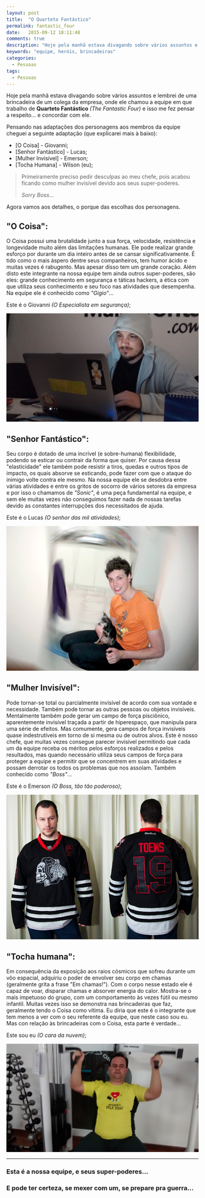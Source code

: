 ```yaml
---
layout: post
title:  "O Quarteto Fantástico"
permalink: fantastic_four
date:   2015-09-12 18:11:48
comments: true
description: "Hoje pela manhã estava divagando sobre vários assuntos e lembrei de uma brincadeira de um colega da empresa, onde ele chamou a equipe em que trabalho de Quarteto Fantástico (The Fantastic Four) e isso me fez pensar a respeito... e concordar com ele."
keywords: "equipe, heróis, brincadeiras"
categories:
  - Pessoas
tags:
  - Pessoas
---
```


Hoje pela manhã estava divagando sobre vários assuntos e lembrei de uma brincadeira de um colega da empresa, onde ele chamou a equipe em que trabalho de **Quarteto Fantástico** *(The Fantastic Four)* e isso me fez pensar a respeito... e concordar com ele.

Pensando nas adaptações dos personagens aos membros da equipe cheguei a seguinte adaptação (que explicarei mais à baixo):

- [O Coisa] - Giovanni;
- [Senhor Fantástico] - Lucas;
- [Mulher Invisível] - Emerson;
- [Tocha Humana] - Wilson (eu);

> Primeiramente preciso pedir desculpas ao meu chefe, pois acabou ficando como mulher invisível devido aos seus super-poderes.
>
> *Sorry Boss*...

Agora vamos aos detalhes, o porque das escolhas dos personagens.

## "O Coisa":
O Coisa possui uma brutalidade junto a sua força, velocidade, resistência e longevidade muito além das limitações humanas. Ele pode realizar grande esforço por durante um dia inteiro antes de se cansar significativamente. É tido como o mais áspero dentre seus companheiros, tem humor ácido e muitas vezes é rabugento. Mas apesar disso tem um grande coração. Além disto este integrante na nossa equipe tem ainda outros super-poderes, são eles: grande conhecimento em segurança e táticas hackers, a ética com que utiliza seus conhecimento e seu foco nas atividades que desempenha. Na equipe ele é conhecido como *"Gigio"*...

Este é o Giovanni *(O Especialista em segurança)*;

![O Coisa](/assets/posts/gigio.jpg)

## "Senhor Fantástico":
Seu corpo é dotado de uma incrível (e sobre-humana) flexibilidade, podendo se esticar ou contrair da forma que quiser. Por causa dessa "elasticidade" ele também pode resistir a tiros, quedas e outros tipos de impacto, os quais absorve se esticando, pode fazer com que o ataque do inimigo volte contra ele mesmo. Na nossa equipe ele se desdobra entre várias atividades e entre os gritos de socorro de vários setores da empresa e por isso o chamamos de *"Sonic"*, é uma peça fundamental na equipe, e sem ele muitas vezes não conseguimos fazer nada de nossas tarefas devido as constantes interrupções dos necessitados de ajuda.

Este é o Lucas *(O senhor das mil atividades)*;

![Senhor Fantástico](/assets/posts/lukinhas.jpg)

## "Mulher Invisível":
Pode tornar-se total ou parcialmente invisível de acordo com sua vontade e necessidade. Também pode tornar as outras pessoas ou objetos invisíveis. Mentalmente também pode gerar um campo de força pisciônico, aparentemente invisível traçada a partir de hiperespaço, que manipula para uma série de efeitos. Mas comumente, gera campos de força invisíveis quase indestrutíveis em torno de si mesma ou de outros alvos. Este é nosso chefe, que muitas vezes consegue parecer invisível permitindo que cada um da equipe receba os méritos pelos esforços realizados e pelos resultados, mas quando necessário utiliza seus campos de força para proteger a equipe e permitir que se concentrem em suas atividades e possam derrotar os todos os problemas que nos assolam. Também conhecido como *"Boss"*...

Este é o Emerson *(O Boss, tão tão poderoso)*;

![Mulher Invisível](/assets/posts/emerson.jpg)

## "Tocha humana":
Em consequência da exposição aos raios cósmicos que sofreu durante um vôo espacial, adquiriu o poder de envolver seu corpo em chamas (geralmente grita a frase "Em chamas!"). Com o corpo nesse estado ele é capaz de voar, disparar chamas e absorver energia do calor. Mostra-se o mais impetuoso do grupo, com um comportamento às vezes fútil ou mesmo infantil. Muitas vezes isso se demonstra nas brincadeiras que faz, geralmente tendo o Coisa como vítima. Eu diria que este é o integrante que tem menos a ver com o seu referente da equipe, que neste caso sou eu. Mas con relação às brincadeiras com o Coisa, esta parte é verdade...

Este sou eu *(O cara da nuvem)*;

![Tocha humana](/assets/posts/wilson.jpg)

---

### Esta é a nossa equipe, e seus super-poderes...

### E pode ter certeza, se mexer com um, se prepare pra guerra...